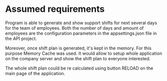 # Assumed requirements

Program is able to generate and show support shifts for next several days for the team of employees. Both the number of days and amount of employees are the configuration parameters in the appsettings.json file in the API project.

Moreover, once shift plan is generated, it's kept in the memory. For this purpose Memory Cache was used. It would allow to setup whole application on the company server and show the shift plan to everyone interested. 

The whole shift plan could be re calculated using button RELOAD on the main page of the application. 

